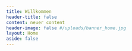 ```yaml
---
title: Willkommen
header-title: false
content: neuer content
header-image: false #/uploads/banner_home.jpg
layout: Home
aside: false
---
```


